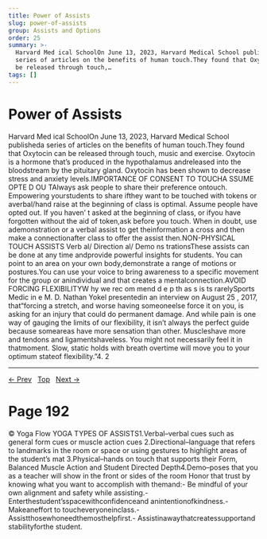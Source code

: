 ```yaml
---
title: Power of Assists
slug: power-of-assists
group: Assists and Options
order: 25
summary: >-
  Harvard Med ical SchoolOn June 13, 2023, Harvard Medical School publisheda
  series of articles on the benefits of human touch.They found that Oxytocin can
  be released through touch,…
tags: []
---
```

# Power of Assists

Harvard Med ical SchoolOn June 13, 2023, Harvard Medical School publisheda series of articles on the benefits of human touch.They found that Oxytocin can be released through touch, music and exercise. Oxytocin is a hormone that’s produced in the hypothalamus andreleased into the bloodstream by the pituitary gland. Oxytocin has been shown to decrease stress and anxiety levels.IMPORTANCE OF CONSENT TO TOUCHA SSUME OPTE D OU TAlways ask people to share their preference ontouch. Empowering yourstudents to share ifthey want to be touched with tokens or averbal/hand raise at the beginning of class is optimal. Assume people have opted out. If you haven’ t asked at the beginning of class, or ifyou have forgotten without the aid of token,ask before you touch. When in doubt, use ademonstration or a verbal assist to get theinformation a cross and then make a connectionafter class to offer the assist then.NON-PHYSICAL TOUCH ASSISTS Verb al/ Direction al/ Demo ns trationsThese assists can be done at any time andprovide powerful insights for students. You can point to an area on your own body,demonstrate a range of motions or postures.You can use your voice to bring awareness to a specific movement for the group or anindividual and that creates a mentalconnection.AVOID FORCING FLEXIBILITYW hy we rec om mend d e p th as s is ts rarelySports Medic in e M. D. Nathan Yokel presentedin an interview on August 25 , 2017, that“forcing a stretch, and worse having someoneelse force it on you, is asking for an injury that could do permanent damage. And while pain is one way of gauging the limits of our flexibility, it isn’t always the perfect guide because someareas have more sensation than other. Muscleshave more and tendons and ligamentshaveless. You might not necessarily feel it in thatmoment. Slow, static holds with breath overtime will move you to your optimum stateof flexibility.”4. 2

---
[← Prev](/pages/page-190.md) &nbsp; [Top](/index.md) &nbsp; [Next →](/pages/page-192.md)

# Page 192

© Yoga Flow YOGA TYPES OF ASSISTS1.Verbal–verbal cues such as general form cues or muscle action cues 2.Directional–language that refers to landmarks in the room or space or using gestures to highlight areas of the student’s mat 3.Physical–hands on touch that supports their Form, Balanced Muscle Action and Student Directed Depth4.Demo–poses that you as a teacher will show in the front or sides of the room Honor that trust by knowing what you want to accomplish with themand:- Be mindful of your own alignment and safety while assisting.- Enterthestudent’sspacewithconfidenceand anintentionofkindness.- Makeaneffort to toucheveryoneinclass.- Assistthosewhoneedthemosthelpfirst.- Assistinawaythatcreatessupportand stabilityforthe student.
